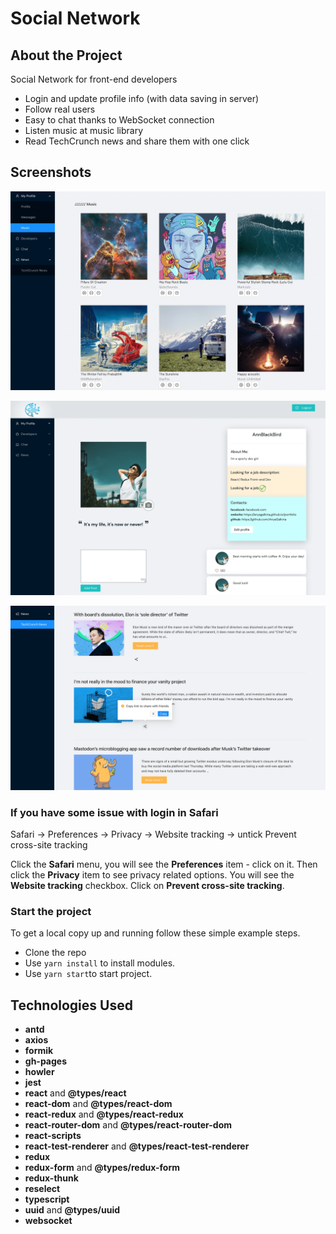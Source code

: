 # Social Network

## About the Project
Social Network for front-end developers
- Login and update profile info (with data saving in server)
- Follow real users
- Easy to chat thanks to WebSocket connection 
- Listen music at music library
- Read TechCrunch news and share them with one click

## Screenshots
![Project screenshot](/src/assets/images/screenshots/Screenshot-music.png)

![Project screenshot](/src/assets/images/screenshots/Screenshot-profile.png)

![Project screenshot](/src/assets/images/screenshots/Screenshot-news.png)

### If you have some issue with login in Safari

Safari -> Preferences -> Privacy -> Website tracking -> untick Prevent cross-site tracking

Click the **Safari** menu, you will see the **Preferences** item - click on it. Then click the **Privacy** item to see privacy related options.
You will see the **Website tracking** checkbox. Click on **Prevent cross-site tracking**.

### Start the project
To get a local copy up and running follow these simple example steps.
- Clone the repo
- Use `yarn install` to install modules.
- Use `yarn start`to start project.

## Technologies Used

- **antd** 
- **axios**
- **formik**
- **gh-pages**
- **howler**
- **jest**
- **react** and **@types/react**
- **react-dom** and **@types/react-dom**
- **react-redux** and **@types/react-redux**
- **react-router-dom** and **@types/react-router-dom**
- **react-scripts** 
- **react-test-renderer** and **@types/react-test-renderer**
- **redux**
- **redux-form** and **@types/redux-form**
- **redux-thunk**
- **reselect**
- **typescript** 
- **uuid** and **@types/uuid**
- **websocket**

